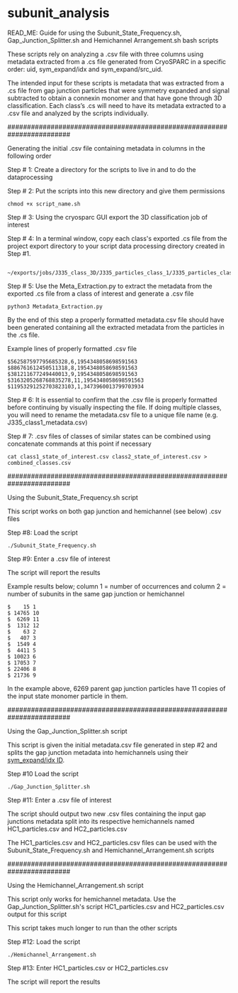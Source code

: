 # subunit_analysis

READ_ME: Guide for using the Subunit_State_Frequency.sh, Gap_Junction_Splitter.sh and Hemichannel Arrangement.sh bash scripts

These scripts rely on analyzing a .csv file with three columns using metadata extracted from a .cs file generated from CryoSPARC in a specific order: uid, sym_expand/idx and sym_expand/src_uid. 

The intended input for these scripts is metadata that was extracted from a .cs file from gap junction particles that were symmetry expanded and signal subtracted to obtain a connexin monomer and that have gone through 3D classification. Each class’s .cs will need to have its metadata extracted to a .csv file and analyzed by the scripts  individually.


########################################################################


Generating the initial .csv file containing metadata in columns in the following order

Step # 1: Create a directory for the scripts to live in and to do the dataprocessing

Step # 2: Put the scripts into this new directory and give them permissions
```
chmod +x script_name.sh
```

Step # 3: Using the cryosparc GUI export the 3D classification job of interest

Step # 4: In a terminal window, copy each class's exported .cs file from the project export directory to your script data processing directory created in Step #1. 
```
 ~/exports/jobs/J335_class_3D/J335_particles_class_1/J335_particles_class_1_exported.cs
```

Step # 5: Use the Meta_Extraction.py to extract the metadata from the exported .cs file from a class of interest and generate a .csv file
```
python3 Metadata_Extraction.py
```


By the end of this step a properly formatted metadata.csv file should have been generated containing all the extracted metadata from the particles in the .cs file.

Example lines of properly formatted .csv file
```
$562587597795685328,6,1954348058698591563
$886761612450511318,8,1954348058698591563
$381211677249440013,9,1954348058698591563
$3163205268768835278,11,1954348058698591563
$11953291252703823103,1,3473960013799703934
```
Step # 6: It is essential to confirm that the .csv file is properly formatted before continuing by visually inspecting the file. If doing multiple classes, you will need to rename the metadata.csv file to a unique file name (e.g. J335_class1_metadata.csv)

Step # 7: .csv files of classes of similar states can be combined using concatenate commands at this point if necessary
```
cat class1_state_of_interest.csv class2_state_of_interest.csv > combined_classes.csv
```

########################################################################


Using the Subunit_State_Frequency.sh script

This script works on both gap junction and hemichannel (see below) .csv files

Step #8: Load the script
```
./Subunit_State_Frequency.sh
```
Step #9: Enter a .csv file of interest

The script will report the results

Example results below; column 1 = number of occurrences and column 2 = number of subunits in the same gap junction or hemichannel
```
$    15 1
$ 14765 10
$  6269 11
$  1312 12
$    63 2
$   407 3
$  1549 4
$  4411 5
$ 10023 6
$ 17053 7
$ 22406 8
$ 21736 9
```

In the example above, 6269 parent gap junction particles have 11 copies of the input state monomer particle in them.


########################################################################


Using the Gap_Junction_Splitter.sh script

This script is given the initial metadata.csv file generated in step #2 and splits the gap junction metadata into hemichannels using their [sym_expand/idx ID](https://discuss.cryosparc.com/t/how-are-sym-expand-idx-ids-assigned-during-symmetry-expansion/13614/2). 

Step #10 Load the script
```
./Gap_Junction_Splitter.sh
```

Step #11: Enter a .csv file of interest

The script should output two new .csv files containing the input gap junctions metadata split into its respective hemichannels named HC1_particles.csv and HC2_particles.csv

The HC1_particles.csv and HC2_particles.csv files can be used with the Subunit_State_Frequency.sh and Hemichannel_Arrangement.sh scripts


########################################################################


Using the Hemichannel_Arrangement.sh script

This script only works for hemichannel metadata. Use the Gap_Junction_Splitter.sh's script HC1_particles.csv and HC2_particles.csv output for this script

This script takes much longer to run than the other scripts

Step #12: Load the script
```
./Hemichannel_Arrangement.sh
```
Step #13: Enter HC1_particles.csv or HC2_particles.csv

The script will report the results

